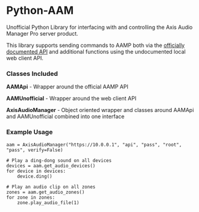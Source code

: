 # Python-AAM

Unofficial Python Library for interfacing with and controlling the Axis Audio Manager Pro server product.

This library supports sending commands to AAMP both via the [officially documented API](https://www.axis.com/vapix-library/subjects/t10100065/section/t10193272/display) and additional functions using the undocumented local web client API.

### Classes Included

**AAMApi** - Wrapper around the official AAMP API

**AAMUnofficial** - Wrapper around the web client API

**AxisAudioManager** - Object oriented wrapper and classes around AAMApi and AAMUnofficial combined into one interface


### Example Usage
    aam = AxisAudioManager("https://10.0.0.1", "api", "pass", "root", "pass", verify=False)
    
    # Play a ding-dong sound on all devices
    devices = aam.get_audio_devices()
    for device in devices:
        device.ding()

    # Play an audio clip on all zones
    zones = aam.get_audio_zones()
    for zone in zones:
        zone.play_audio_file(1)